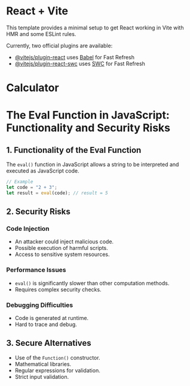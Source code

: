 # React + Vite

This template provides a minimal setup to get React working in Vite with HMR and some ESLint rules.

Currently, two official plugins are available:

- [@vitejs/plugin-react](https://github.com/vitejs/vite-plugin-react/blob/main/packages/plugin-react/README.md) uses [Babel](https://babeljs.io/) for Fast Refresh
- [@vitejs/plugin-react-swc](https://github.com/vitejs/vite-plugin-react-swc) uses [SWC](https://swc.rs/) for Fast Refresh
# Calculator

# The Eval Function in JavaScript: Functionality and Security Risks

## 1. Functionality of the Eval Function

The `eval()` function in JavaScript allows a string to be interpreted and executed as JavaScript code.

```javascript
// Example
let code = "2 + 3";
let result = eval(code); // result = 5
```

## 2. Security Risks

### Code Injection
- An attacker could inject malicious code.
- Possible execution of harmful scripts.
- Access to sensitive system resources.

### Performance Issues
- `eval()` is significantly slower than other computation methods.
- Requires complex security checks.

### Debugging Difficulties
- Code is generated at runtime.
- Hard to trace and debug.

## 3. Secure Alternatives
- Use of the `Function()` constructor.
- Mathematical libraries.
- Regular expressions for validation.
- Strict input validation.



